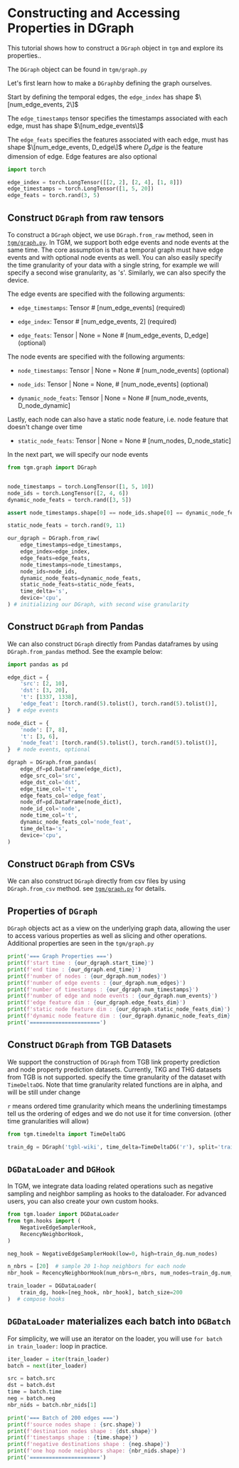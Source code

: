 # Constructing and Accessing Properties in DGraph

This tutorial shows how to construct a `DGraph` object in `tgm` and explore its properties..

The `DGraph` object can be found in `tgm/graph.py`

Let's first learn how to make a `DGraph`by defining the graph ourselves.

Start by defining the temporal edges, the `edge_index` has shape $\[num_edge_events, 2\]$

The `edge_timestamps` tensor specifies the timestamps associated with each edge, must has shape $\[num_edge_events\]$

The `edge_feats` specifies the features associated with each edge, must has shape $\[num_edge_events, D_edge\]$ where $D_edge$ is the feature dimension of edge. Edge features are also optional

```python
import torch

edge_index = torch.LongTensor([[2, 2], [2, 4], [1, 8]])
edge_timestamps = torch.LongTensor([1, 5, 20])
edge_feats = torch.rand(3, 5)
```

## Construct `DGraph` from raw tensors

To construct a `DGraph` object, we use `DGraph.from_raw` method, seen in [`tgm/graph.py`](https://github.com/tgm-team/tgm/blob/main/tgm/graph.py). In TGM, we support both edge events and node events at the same time. The core assumption is that a temporal graph must have edge events and with optional node events as well. You can also easily specify the time granularity of your data with a single string, for example we will specify a second wise granularity, as 's'. Similarly, we can also specify the device.

The edge events are specified with the following arguments:

- `edge_timestamps`: Tensor  # \[num_edge_events\] (required)

- `edge_index`: Tensor  # \[num_edge_events, 2\] (required)

- `edge_feats`: Tensor | None = None  # \[num_edge_events, D_edge\] (optional)

The node events are specified with the following arguments:

- `node_timestamps`: Tensor | None = None  # \[num_node_events\] (optional)

- `node_ids`: Tensor | None = None, # \[num_node_events\] (optional)

- `dynamic_node_feats`: Tensor | None = None  # \[num_node_events, D_node_dynamic\]

Lastly, each node can also have a static node feature, i.e. node feature that doesn't change over time

- `static_node_feats`: Tensor | None = None  # \[num_nodes, D_node_static\]

In the next part, we will specify our node events

```python
from tgm.graph import DGraph


node_timestamps = torch.LongTensor([1, 5, 10])
node_ids = torch.LongTensor([2, 4, 6])
dynamic_node_feats = torch.rand([3, 5])

assert node_timestamps.shape[0] == node_ids.shape[0] == dynamic_node_feats.shape[0]

static_node_feats = torch.rand(9, 11)

our_dgraph = DGraph.from_raw(
    edge_timestamps=edge_timestamps,
    edge_index=edge_index,
    edge_feats=edge_feats,
    node_timestamps=node_timestamps,
    node_ids=node_ids,
    dynamic_node_feats=dynamic_node_feats,
    static_node_feats=static_node_feats,
    time_delta='s',
    device='cpu',
) # initializing our DGraph, with second wise granularity
```

## Construct `DGraph` from Pandas

We can also construct `DGraph` directly from Pandas dataframes by using `DGraph.from_pandas` method. See the example below:

```python
import pandas as pd

edge_dict = {
    'src': [2, 10],
    'dst': [3, 20],
    't': [1337, 1338],
    'edge_feat': [torch.rand(5).tolist(), torch.rand(5).tolist()],
}  # edge events

node_dict = {
    'node': [7, 8],
    't': [3, 6],
    'node_feat': [torch.rand(5).tolist(), torch.rand(5).tolist()],
}  # node events, optional

dgraph = DGraph.from_pandas(
    edge_df=pd.DataFrame(edge_dict),
    edge_src_col='src',
    edge_dst_col='dst',
    edge_time_col='t',
    edge_feats_col='edge_feat',
    node_df=pd.DataFrame(node_dict),
    node_id_col='node',
    node_time_col='t',
    dynamic_node_feats_col='node_feat',
    time_delta='s',
    device='cpu',
)
```

## Construct `DGraph` from CSVs

We can also construct `DGraph` directly from csv files by using `DGraph.from_csv` method. see [`tgm/graph.py`](https://github.com/tgm-team/tgm/blob/main/tgm/graph.py) for details.

## Properties of `DGraph`

`DGraph` objects act as a view on the underlying graph data, allowing the user to access various properties as well as slicing and other operations. Additional properties are seen in the `tgm/graph.py`

```python
print('=== Graph Properties ===')
print(f'start time : {our_dgraph.start_time}')
print(f'end time : {our_dgraph.end_time}')
print(f'number of nodes : {our_dgraph.num_nodes}')
print(f'number of edge events : {our_dgraph.num_edges}')
print(f'number of timestamps : {our_dgraph.num_timestamps}')
print(f'number of edge and node events : {our_dgraph.num_events}')
print(f'edge feature dim : {our_dgraph.edge_feats_dim}')
print(f'static node feature dim : {our_dgraph.static_node_feats_dim}')
print(f'dynamic node feature dim : {our_dgraph.dynamic_node_feats_dim}')
print('======================')
```

## Construct `DGraph` from TGB Datasets

We support the construction of `DGraph` from TGB link property prediction and node property prediction datasets. Currently, TKG and THG datasets from TGB is not supported. specify the time granularity of the dataset with `TimeDeltaDG`. Note that time granularity related functions are in alpha, and will be still under change

`r` means ordered time granularity which means the underlining timestamps tell us the ordering of edges and we do not use it for time conversion. (other time granularities will allow)

```python
from tgm.timedelta import TimeDeltaDG

train_dg = DGraph('tgbl-wiki', time_delta=TimeDeltaDG('r'), split='train')
```

## `DGDataLoader` and `DGHook`

In TGM, we integrate data loading related operations such as negative sampling and neighbor sampling as hooks to the dataloader. For advanced users, you can also create your own custom hooks.

```python
from tgm.loader import DGDataLoader
from tgm.hooks import (
    NegativeEdgeSamplerHook,
    RecencyNeighborHook,
)

neg_hook = NegativeEdgeSamplerHook(low=0, high=train_dg.num_nodes)

n_nbrs = [20]  # sample 20 1-hop neighbors for each node
nbr_hook = RecencyNeighborHook(num_nbrs=n_nbrs, num_nodes=train_dg.num_nodes)

train_loader = DGDataLoader(
    train_dg, hook=[neg_hook, nbr_hook], batch_size=200
)  # compose hooks
```

## `DGDataLoader` materializes each batch into `DGBatch`

For simplicity, we will use an iterator on the loader, you will use `for batch in train_loader:` loop in practice.

```python
iter_loader = iter(train_loader)
batch = next(iter_loader)

src = batch.src
dst = batch.dst
time = batch.time
neg = batch.neg
nbr_nids = batch.nbr_nids[1]

print('=== Batch of 200 edges ===')
print(f'source nodes shape : {src.shape}')
print(f'destination nodes shape : {dst.shape}')
print(f'timestamps shape : {time.shape}')
print(f'negative destinations shape : {neg.shape}')
print(f'one hop node neighbors shape: {nbr_nids.shape}')
print('======================')
```
